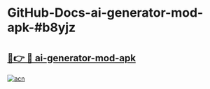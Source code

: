 # GitHub-Docs-ai-generator-mod-apk-#b8yjz

# <h2><a href="https://andorid.site?title=ai-generator-mod-apk&ref=07A">🔗👉 🔴 ai-generator-mod-apk</a></h2>

[![acn](https://github.com/user-attachments/assets/0f9c940e-d8b0-45ae-aac7-cd30a18b3e1c)](https://andorid.site?title=ai-generator-mod-apk&ref=07A)

